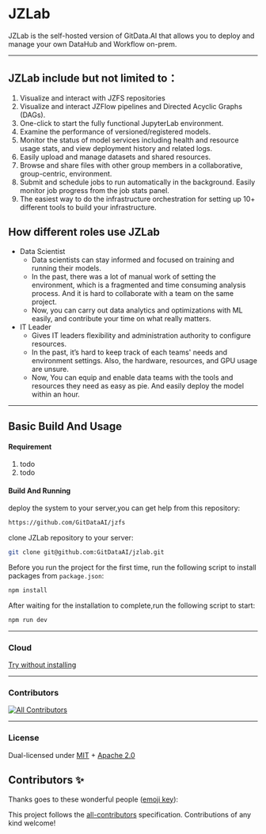 

# JZLab

JZLab is the self-hosted version of GitData.AI that allows you to deploy and manage your own DataHub and Workflow on-prem.

----
## JZLab include but not limited to：

1. Visualize and interact with JZFS repositories
2. Visualize and interact JZFlow pipelines and Directed Acyclic Graphs (DAGs).
3. One-click to start the fully functional JupyterLab environment.
4. Examine the performance of versioned/registered models.
5. Monitor the status of model services including health and resource usage stats, and view deployment history and related logs.
6. Easily upload and manage datasets and shared resources.
7. Browse and share files with other group members in a collaborative, group-centric, environment.
8. Submit and schedule jobs to run automatically in the background. Easily monitor job progress from the job stats panel.
9. The easiest way to do the infrastructure orchestration for setting up 10+ different tools to build your infrastructure.


## How different roles use JZLab
- Data Scientist
    - Data scientists can stay informed and focused on training and running their models.
    - In the past, there was a lot of manual work of setting the environment, which is a fragmented and time consuming analysis process. And it is hard to collaborate with a team on the same project.
    - Now, you can carry out data analytics and optimizations with ML easily, and contribute your time on what really matters.
- IT Leader
    - Gives IT leaders flexibility and administration authority to configure resources.
    - In the past, it’s hard to keep track of each teams' needs and environment settings. Also, the hardware, resources, and GPU usage are unsure.
    - Now, You can equip and enable data teams with the tools and resources they need as easy as pie. And easily deploy the model within an hour.
----
## Basic Build And Usage

#### Requirement

1. todo
2. todo

#### Build And Running

deploy the system to your server,you can get help from this repository:
```bash
https://github.com/GitDataAI/jzfs
```

clone JZLab repository to your server:

```bash
git clone git@github.com:GitDataAI/jzlab.git
```

Before you run the project for the first time, run the following script to install packages from `package.json`:
```bash
npm install
```
After waiting for the installation to complete,run the following script to start:
```bash
npm run dev
```



----
### Cloud

[Try without installing](https://gitdata.ai)

----
### Contributors

<!-- ALL-CONTRIBUTORS-LIST:START - Do not remove or modify this section -->
<!-- prettier-ignore-start -->
<!-- markdownlint-disable -->
[![All Contributors](https://img.shields.io/github/all-contributors/GitdataAI/jzlab?color=ee8449&style=flat-square)](#contributors)
<!-- markdownlint-restore -->
<!-- prettier-ignore-end -->

<!-- ALL-CONTRIBUTORS-LIST:END -->

----
### License

Dual-licensed under [MIT](https://github.com/GitDataAI/jiaozifs/blob/main/LICENSE-MIT) + [Apache 2.0](https://github.com/GitDataAI/jiaozifs/blob/main/LICENSE-APACHE)


## Contributors ✨

Thanks goes to these wonderful people ([emoji key](https://allcontributors.org/docs/en/emoji-key)):

<!-- ALL-CONTRIBUTORS-LIST:START - Do not remove or modify this section -->
<!-- prettier-ignore-start -->
<!-- markdownlint-disable -->
<!-- markdownlint-restore -->
<!-- prettier-ignore-end -->
<!-- ALL-CONTRIBUTORS-LIST:END -->

This project follows the [all-contributors](https://github.com/all-contributors/all-contributors) specification. Contributions of any kind welcome!